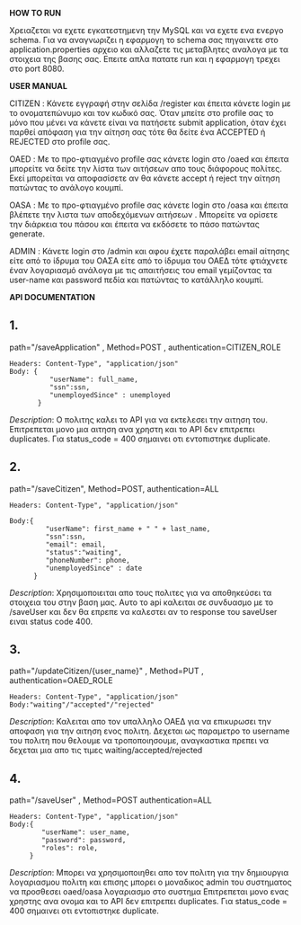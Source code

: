 **HOW TO RUN**

Χρειαζεται να εχετε εγκατεστημενη την MySQL και να εχετε ενα ενεργο schema. Για να αναγνωριζει η εφαρμογη το schema σας
πηγαινετε στο application.properties αρχειο και αλλαζετε τις μεταβλητες αναλογα με τα στοιχεια της βασης σας.
Επειτε απλα πατατε run και η εφαρμογη τρεχει στo port 8080.

**USER MANUAL**

CITIZEN : Κάνετε εγγραφή στην σελίδα /register και έπειτα κάνετε login με το ονοματεπώνυμο και τον κωδικό σας. Όταν μπείτε στο profile σας το μόνο που μένει να κάνετε είναι να πατήσετε submit application, όταν έχει παρθεί απόφαση για την αίτηση σας τότε θα δείτε ένα ACCEPTED ή REJECTED στο profile σας. 

OAED : Με το προ-φτιαγμένο profile σας κάνετε login στο /oaed και έπειτα μπορείτε να δείτε την λίστα των αιτήσεων απο τους διάφορους πολίτες. Εκεί μπορείται να αποφασίσετε αν θα κάνετε accept ή reject την αίτηση πατώντας το ανάλογο κουμπί.

OASA : Με το προ-φτιαγμένο profile σας κάνετε login στο /oasa και έπειτα βλέπετε την λιστα των αποδεχόμενων αιτήσεων . Μπορείτε να ορίσετε την διάρκεια του πάσου και έπειτα να εκδόσετε το πάσο πατώντας generate.

ADMIN : Κάνετε login στο /admin και αφου έχετε παραλάβει email αίτησης είτε από το ίδρυμα του ΟΑΣΑ είτε από το ίδρυμα του ΟΑΕΔ τότε φτιάχνετε έναν λογαριασμό ανάλογα με τις απαιτήσεις του email γεμίζοντας τα user-name και password πεδία και πατώντας το κατάλληλο κουμπί.


**API DOCUMENTATION**

## 1.

path="/saveApplication" , Method=POST , authentication=CITIZEN_ROLE

 

    Headers: Content-Type", "application/json"
    Body: {
              "userName": full_name,
              "ssn":ssn,
              "unemployedSince" : unemployed
           }

*Description*:
Ο πολιτης καλει το API για να εκτελεσει την αιτηση του.
Επιτρεπεται μονο μια αιτηση ανα χρηστη και το API δεν επιτρεπει duplicates.
Για status_code = 400 σημαινει οτι εντοπιστηκε duplicate.


## 2.

path="/saveCitizen", Method=POST, authentication=ALL

    Headers: Content-Type", "application/json"

    Body:{
             "userName": first_name + " " + last_name,
             "ssn":ssn,
             "email": email,
             "status":"waiting",
             "phoneNumber": phone,
             "unemployedSince" : date
          }

*Description*:
Χρησιμοποιειται απο τους πολιτες για να αποθηκεύσει τα στοιχεια του στην βαση μας.
Αυτο το api καλειται σε συνδυασμο με το /saveUser 
και δεν θα επρεπε να καλεστει αν το response του saveUser ειναι status code 400.


## 3.

path="/updateCitizen/{user_name}" , Method=PUT , authentication=OAED_ROLE

    Headers: Content-Type", "application/json"
    Βοdy:"waiting"/"accepted"/"rejected"

*Description*:
Καλειται απο τον υπαλληλο ΟΑΕΔ για να επικυρωσει την αποφαση για την αιτηση ενος πολιτη.
Δεχεται ως παραμετρο το username του πολιτη που θελουμε να τροποποιησουμε,
αναγκαστικα πρεπει να δεχεται μια απο τις τιμες waiting/accepted/rejected

## 4.

path="/saveUser" , Method=POST authentication=ALL

    Headers: Content-Type", "application/json"
    Body:{
            "userName": user_name,
            "password": password,
            "roles": role,
         }

*Description*:
Μπορει να χρησιμοποιηθει απο τον πολιτη για την δημιουργια λογαριασμου πολιτη και επισης μπορει
ο μοναδικος admin του συστηματος να προσθεσει oaed/oasa λογαριασμο στο συστημα
Επιτρεπεται μονο ενας χρηστης ανα ονομα και το API δεν επιτρεπει duplicates.
Για status_code = 400 σημαινει οτι εντοπιστηκε duplicate.
